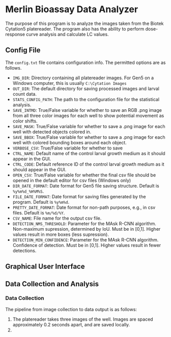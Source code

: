 # Merlin Bioassay Data Analyzer

The purpose of this program is to analyze the images taken from the Biotek Cytation5 platereader. The program also has the ability to perform dose-response curve analysis and calculate LC values.

## Config File

The `config.txt` file contains configuration info. The permitted options are as follows.
- `IMG_DIR`: Directory containing all platereader images. For Gen5 on a Windows computer, this is usually `C:\Cytation Images`
- `OUT_DIR`: The default directory for saving processed images and larval count data.
- `STATS_CONFIG_PATH`: The path to the configuration file for the statistical analysis.
- `SAVE_INTMD`: True/False variable for whether to save an RGB .png image from all three color images for each well to show potential movement as color shifts. 
- `SAVE_MASK`: True/False variable for whether to save a .png image for each well with detected objects colored in. 
- `SAVE_BBOX`: True/False variable for whether to save a .png image for each well with colored bounding boxes around each object. 
- `VERBOSE_CSV`: True/False variable for whether to save 
- `CTRL_NAME`: Default name of the control larval growth medium as it should appear in the GUI.
- `CTRL_CODE`: Default reference ID of the control larval growth medium as it should appear in the GUI.
- `OPEN_CSV`: True/False variable for whether the final csv file should be opened in the default editor for csv files (Windows only)
- `DIR_DATE_FORMAT`: Date format for Gen5 file saving structure. Default is `%y%m%d_%H%M%S`.
- `FILE_DATE_FORMAT`: Date format for saving files generated by the program. Default is `%y%m%d`.
- `PRETTY_DATE_FORMAT`: Date format for non-path purposes, e.g., in csv files. Default is `%m/%d/%Y`.
- `CSV_NAME`: File name for the output csv file. 
- `DETECTION_NMS_THRESHOLD`: Parameter for the MAsk R-CNN algorithm. Non-maximum supression, determined by IoU. Must be in [0,1]. Higher values result in more boxes (less supression). 
- `DETECTION_MIN_CONFIDENCE`: Parameter for the MAsk R-CNN algorithm. Confidence of detection. Must be in [0,1]. Higher values result in fewer detections.

## Graphical User Interface


## Data Collection and Analysis

### Data Collection

The pipeline from image collection to data output is as follows:
1. The platereader takes three images of the well. Images are spaced approximately 0.2 seconds apart, and are saved locally. 
2. 
